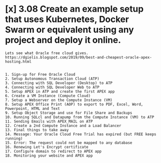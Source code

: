 # [x] 3.08 Create an example setup that uses Kubernetes, Docker Swarm or equivalent using any project and deploy it online.

    Lets see what Oracle free cloud gives.
    https://dgielis.blogspot.com/2019/09/best-and-cheapest-oracle-apex-hosting.html


    1. Sign-up for Free Oracle Cloud
    2. Setup Autonomous Transaction Cloud (ATP)
    3. Connecting with SQL Developer (Desktop) to ATP
    4. Connecting with SQL Developer Web to ATP
    5. Setup APEX in ATP and create the first APEX app
    6. Create a VM Instance (Compute Cloud)
    7. Setup a Webserver on the Compute Instance (VM)
    8. Setup APEX Office Print (AOP) to export to PDF, Excel, Word, Powerpoint, HTML and Text
    9. Setup Object Storage and use for File Share and Backups
    10. Running SQLcl and Datapump from the Compute Instance (VM) to ATP
    11. Sending Emails with APEX_MAIL on ATP
    12. Create a 2nd Compute Instance and a Load Balancer
    13. Final things to take away
    14. Message: Your Oracle Cloud Free Trial has expired (but FREE keeps running)
    15. Error: The request could not be mapped to any database
    16. Renewing Let's Encrypt certificate
    17. Configure domain to redirect to APEX app
    18. Monitoring your website and APEX app


